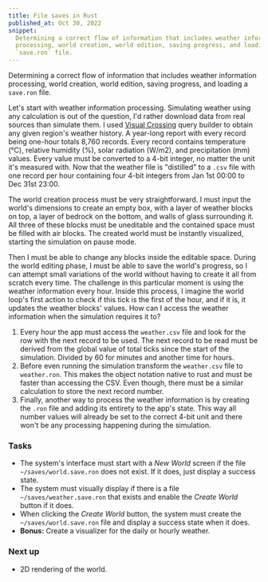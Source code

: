 ```yaml
---
title: File saves in Rust
published_at: Oct 30, 2022
snippet:
  Determining a correct flow of information that includes weather information
  processing, world creation, world edition, saving progress, and loading a
  `save.ron` file.
---
```


Determining a correct flow of information that includes weather information
processing, world creation, world edition, saving progress, and loading a
`save.ron` file.

Let's start with weather information processing. Simulating weather using any
calculation is out of the question, I'd rather download data from real sources
than simulate them. I used [Visual Crossing](visualcrossing.com) query builder
to obtain any given region's weather history. A year-long report with every
record being one-hour totals 8,760 records. Every record contains temperature
(°C), relative humidity (%), solar radiation (W/m2), and precipitation (mm)
values. Every value must be converted to a 4-bit integer, no matter the unit
it's measured with. Now that the weather file is "distilled" to a `.csv` file
with one record per hour containing four 4-bit integers from Jan 1st 00:00 to
Dec 31st 23:00.

The world creation process must be very straightforward. I must input the
world's dimensions to create an empty box, with a layer of weather blocks on
top, a layer of bedrock on the bottom, and walls of glass surrounding it. All
three of these blocks must be uneditable and the contained space must be filled
with air blocks. The created world must be instantly visualized, starting the
simulation on pause mode.

Then I must be able to change any blocks inside the editable space. During the
world editing phase, I must be able to save the world's progress, so I can
attempt small variations of the world without having to create it all from
scratch every time. The challenge in this particular moment is using the weather
information every hour. Inside this process, I imagine the world loop's first
action to check if this tick is the first of the hour, and if it is, it updates
the weather blocks' values. How can I access the weather information when the
simulation requires it to?

1. Every hour the app must access the `weather.csv` file and look for the row
   with the next record to be used. The next record to be read must be derived
   from the global value of total ticks since the start of the simulation.
   Divided by 60 for minutes and another time for hours.
2. Before even running the simulation transform the `weather.csv` file to
   `weather.ron`. This makes the object notation native to rust and must be
   faster than accessing the CSV. Even though, there must be a similar
   calculation to store the next record number.
3. Finally, another way to process the weather information is by creating the
   `.ron` file and adding its entirety to the app's state. This way all number
   values will already be set to the correct 4-bit unit and there won't be any
   processing happening during the simulation.

### Tasks

- The system's interface must start with a _New World_ screen if the file
  `~/saves/world.save.ron` does not exist. If it does, just display a success
  state.
- The system must visually display if there is a file `~/saves/weather.save.ron`
  that exists and enable the _Create World_ button if it does.
- When clicking the _Create World_ button, the system must create the
  `~/saves/world.save.ron` file and display a success state when it does.
- **Bonus:** Create a visualizer for the daily or hourly weather.

### Next up

- 2D rendering of the world.
